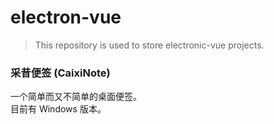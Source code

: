# electron-vue

> This repository is used to store electronic-vue projects.

###  采昔便签 (CaixiNote)
一个简单而又不简单的桌面便签。<br/>
目前有 Windows 版本。<br/>
